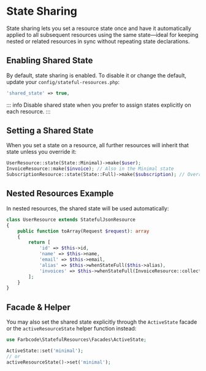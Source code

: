 # State Sharing

State sharing lets you set a resource state once and have it automatically applied to all subsequent resources using the same state—ideal for keeping nested or related resources in sync without repeating state declarations.

## Enabling Shared State

By default, state sharing is enabled. To disable it or change the default, update your `config/stateful-resources.php`:

```php
'shared_state' => true,
```

::: info
Disable shared state when you prefer to assign states explicitly on each resource.
:::

## Setting a Shared State

When you set a state on a resource, all further resources will inherit that state unless you override it:

```php
UserResource::state(State::Minimal)->make($user);
InvoiceResource::make($invoice); // Also in the Minimal state
SubscriptionResource::state(State::Full)->make($subscription); // Overrides to Full
```

## Nested Resources Example

In nested resources, the shared state will be used automatically:

```php
class UserResource extends StatefulJsonResource
{
    public function toArray(Request $request): array
    {
        return [
            'id' => $this->id,
            'name' => $this->name,
            'email' => $this->email,
            'alias' => $this->whenStateFull($this->alias),
            'invoices' => $this->whenStateFull(InvoiceResource::collection($this->invoices)), // InvoiceResource automatically has the same state as UserResource
        ];
    }
}
```

## Facade & Helper
You may also set the shared state explicitly through the `ActiveState` facade or the `activeResourceState` helper function instead:

```php
use Farbcode\StatefulResources\Facades\ActiveState;

ActiveState::set('minimal');
// or
activeResourceState()->set('minimal');
```
